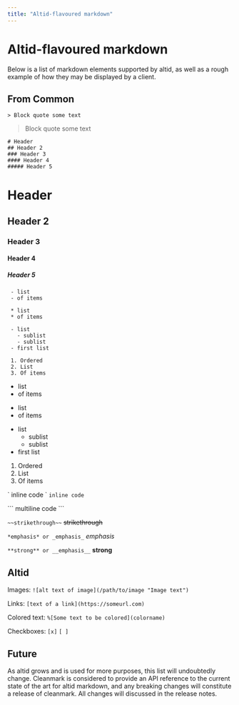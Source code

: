 ```yaml
---
title: "Altid-flavoured markdown"
---
```


# Altid-flavoured markdown

Below is a list of markdown elements supported by altid, as well as a rough example of how they may be displayed by a client.

## From Common

` > Block quote some text `

> Block quote some text

```
# Header
## Header 2 
### Header 3
#### Header 4
##### Header 5
```

# Header
## Header 2
### Header 3
#### Header 4
##### Header 5

```
 - list
 - of items

 * list
 * of items

 - list
   - sublist
   - sublist
 - first list

 1. Ordered
 2. List
 3. Of items
```
 - list
 - of items

 * list
 * of items

 - list
   - sublist
   - sublist
 - first list

 1. Ordered
 2. List
 3. Of items

\` inline code \`
`inline code`

\`\`\`
multiline
code
\`\`\`

`~~strikethrough~~`
~~strikethrough~~

`*emphasis* or _emphasis_`
*emphasis*

`**strong** or __emphasis__`
**strong**

## Altid

Images:
`![alt text of image](/path/to/image "Image text")`

Links:
`[text of a link](https://someurl.com)`

Colored text:
`%[Some text to be colored](colorname)`

Checkboxes:
`[x]`
`[ ]`

## Future

As altid grows and is used for more purposes, this list will undoubtedly change.
Cleanmark is considered to provide an API reference to the current state of the art for altid markdown, and any breaking changes will constitute a release of cleanmark. All changes will discussed in the release notes.
